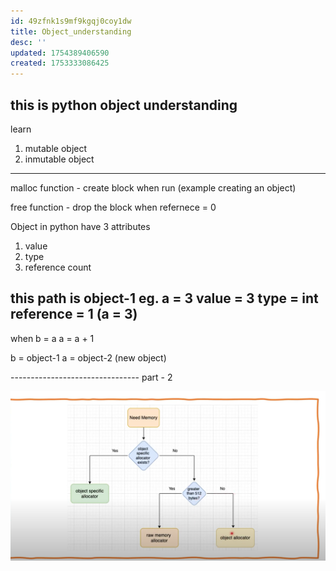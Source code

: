 ```yaml
---
id: 49zfnk1s9mf9kgqj0coy1dw
title: Object_understanding
desc: ''
updated: 1754389406590
created: 1753333086425
---
```


## this is python object understanding

learn 
1. mutable object
2. inmutable object

-------------------------

malloc function - create block when run (example creating an object)

free function - drop the block when refernece = 0


Object in python have 3 attributes  
1. value 
2. type
3. reference count

this path is object-1 
eg. a = 3
value = 3
type = int
reference = 1 (a = 3)
------------

when 
b = a
a = a + 1

b = object-1 
a = object-2 (new object)


-------------------------------- part - 2 

![alt text](image.png)



